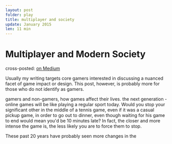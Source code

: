 ```yaml
---
layout: post
folder: play
title: multiplayer and society
update: January 2015
len: 11 min
---
```

# Multiplayer and Modern Society

<div class="essay-subtext">cross-posted: <a href="https://medium.com/@keerthiko">on Medium</a></div>

Usually my writing targets core gamers interested in discussing a nuanced facet of game impact or design. This post, however, is probably more for those who do not identify as gamers.

gamers and non-gamers, how games affect their lives.
the next generation - online games will be like playing a regular sport today. Would you stop your significant other in the middle of a tennis game, even if it was a casual pickup game, in order to go out to dinner, even though waiting for his game to end would mean you'd be 10 minutes late? In fact, the closer and more intense the game is, the less likely you are to force them to stop.

These past 20 years have probably seen more changes in the 
